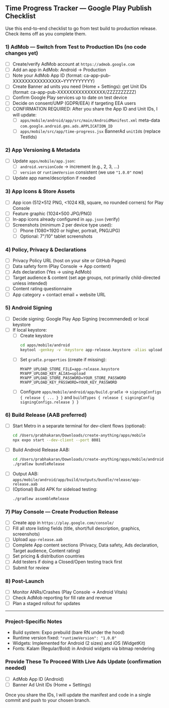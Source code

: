 ## Time Progress Tracker — Google Play Publish Checklist

Use this end-to-end checklist to go from test build to production release. Check items off as you complete them.

### 1) AdMob — Switch from Test to Production IDs (no code changes yet)
- [ ] Create/verify AdMob account at `https://admob.google.com`
- [ ] Add an app in AdMob: Android → Production
- [ ] Note your AdMob App ID (format: ca-app-pub-XXXXXXXXXXXXXXXX~YYYYYYYYYY)
- [ ] Create Banner ad units you need (Home + Settings): get Unit IDs (format: ca-app-pub-XXXXXXXXXXXXXXXX/ZZZZZZZZZZ)
- [ ] Confirm Google Play services up to date on test device
- [ ] Decide on consent/UMP (GDPR/EEA) if targeting EEA users
- [ ] CONFIRMATION REQUIRED: After you share the App ID and Unit IDs, I will update:
  - [ ] `apps/mobile/android/app/src/main/AndroidManifest.xml` meta-data `com.google.android.gms.ads.APPLICATION_ID`
  - [ ] `apps/mobile/src/app/time-progress.jsx` BannerAd `unitId`s (replace TestIds)

### 2) App Versioning & Metadata
- [ ] Update `apps/mobile/app.json`:
  - [ ] `android.versionCode` → increment (e.g., 2, 3, ...)
  - [ ] `version` or `runtimeVersion` consistent (we use `"1.0.0"` now)
- [ ] Update app name/description if needed

### 3) App Icons & Store Assets
- [ ] App icon (512×512 PNG, <1024 KB, square, no rounded corners) for Play Console
- [ ] Feature graphic (1024×500 JPG/PNG)
- [ ] In-app icons already configured in `app.json` (verify)
- [ ] Screenshots (minimum 2 per device type used):
  - [ ] Phone (1080×1920 or higher, portrait, PNG/JPG)
  - [ ] Optional: 7"/10" tablet screenshots

### 4) Policy, Privacy & Declarations
- [ ] Privacy Policy URL (host on your site or GitHub Pages)
- [ ] Data safety form (Play Console → App content)
- [ ] Ads declaration (Yes → using AdMob)
- [ ] Target audience & content (set age groups, not primarily child-directed unless intended)
- [ ] Content rating questionnaire
- [ ] App category + contact email + website URL

### 5) Android Signing
- [ ] Decide signing: Google Play App Signing (recommended) or local keystore
- [ ] If local keystore:
  - [ ] Create keystore
    ```bash
    cd apps/mobile/android
    keytool -genkey -v -keystore app-release.keystore -alias upload -keyalg RSA -keysize 2048 -validity 10000
    ```
  - [ ] Set `gradle.properties` (create if missing):
    ```properties
    MYAPP_UPLOAD_STORE_FILE=app-release.keystore
    MYAPP_UPLOAD_KEY_ALIAS=upload
    MYAPP_UPLOAD_STORE_PASSWORD=YOUR_STORE_PASSWORD
    MYAPP_UPLOAD_KEY_PASSWORD=YOUR_KEY_PASSWORD
    ```
  - [ ] Configure `apps/mobile/android/app/build.gradle` → `signingConfigs { release { ... } }` and `buildTypes { release { signingConfig signingConfigs.release } }`

### 6) Build Release (AAB preferred)
- [ ] Start Metro in a separate terminal for dev-client flows (optional):
  ```bash
  cd /Users/prabhakaran/Downloads/create-anything/apps/mobile
  npx expo start --dev-client --port 8081
  ```
- [ ] Build Android Release AAB:
  ```bash
  cd /Users/prabhakaran/Downloads/create-anything/apps/mobile/android
  ./gradlew bundleRelease
  ```
- [ ] Output AAB: `apps/mobile/android/app/build/outputs/bundle/release/app-release.aab`
- [ ] (Optional) Build APK for sideload testing:
  ```bash
  ./gradlew assembleRelease
  ```

### 7) Play Console — Create Production Release
- [ ] Create app in `https://play.google.com/console/`
- [ ] Fill all store listing fields (title, short/full description, graphics, screenshots)
- [ ] Upload `app-release.aab`
- [ ] Complete App content sections (Privacy, Data safety, Ads declaration, Target audience, Content rating)
- [ ] Set pricing & distribution countries
- [ ] Add testers if doing a Closed/Open testing track first
- [ ] Submit for review

### 8) Post-Launch
- [ ] Monitor ANRs/Crashes (Play Console → Android Vitals)
- [ ] Check AdMob reporting for fill rate and revenue
- [ ] Plan a staged rollout for updates

---

### Project-Specific Notes
- Build system: Expo prebuild (bare RN under the hood)
- Runtime version fixed: `"runtimeVersion": "1.0.0"`
- Widgets: Implemented for Android (2 sizes) and iOS (WidgetKit)
- Fonts: Kalam (Regular/Bold) in Android widgets via bitmap rendering

### Provide These To Proceed With Live Ads Update (confirmation needed)
- [ ] AdMob App ID (Android)
- [ ] Banner Ad Unit IDs (Home + Settings)

Once you share the IDs, I will update the manifest and code in a single commit and push to your chosen branch.


